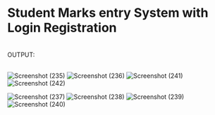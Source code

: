 # Student Marks entry System with Login Registration
<br>
OUTPUT:
<br>
<br>

![Screenshot (235)](https://github.com/user-attachments/assets/84f78aae-c63b-4fa0-a062-b59e517bcb2c)
![Screenshot (236)](https://github.com/user-attachments/assets/32886ca9-b3cd-42ee-b0ce-9726f3897e83)
![Screenshot (241)](https://github.com/user-attachments/assets/70099847-35de-4940-b123-ee89d7d08927)
![Screenshot (242)](https://github.com/user-attachments/assets/6dbb4576-18c0-4d0a-9ac0-2b09e037575f)

![Screenshot (237)](https://github.com/user-attachments/assets/02ff204a-6b41-4c16-ab34-051f9f806858)
![Screenshot (238)](https://github.com/user-attachments/assets/a910e8fb-6cba-4e3f-926b-f7bddaeab342)
![Screenshot (239)](https://github.com/user-attachments/assets/f3ddd509-057d-4360-893f-2555eb18eeb3)
![Screenshot (240)](https://github.com/user-attachments/assets/879dff76-72fd-4602-9142-af20f62daab2)



